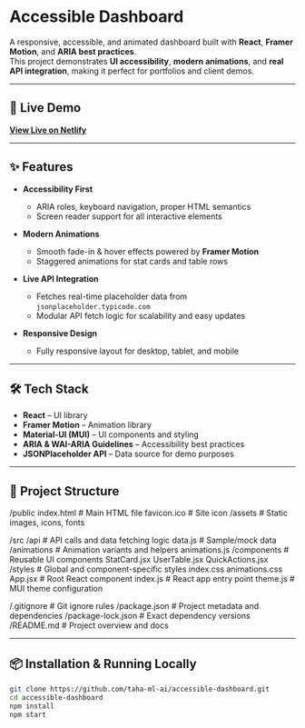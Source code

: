 # Accessible Dashboard

A responsive, accessible, and animated dashboard built with **React**, **Framer Motion**, and **ARIA best practices**.  
This project demonstrates **UI accessibility**, **modern animations**, and **real API integration**, making it perfect for portfolios and client demos.

---

## 🚀 Live Demo

[**View Live on Netlify**](https://creative-semolina-086301.netlify.app/)

---

## ✨ Features

- **Accessibility First**  
  - ARIA roles, keyboard navigation, proper HTML semantics  
  - Screen reader support for all interactive elements  

- **Modern Animations**  
  - Smooth fade-in & hover effects powered by **Framer Motion**  
  - Staggered animations for stat cards and table rows  

- **Live API Integration**  
  - Fetches real-time placeholder data from `jsonplaceholder.typicode.com`  
  - Modular API fetch logic for scalability and easy updates  

- **Responsive Design**  
  - Fully responsive layout for desktop, tablet, and mobile  

---

## 🛠 Tech Stack

- **React** – UI library  
- **Framer Motion** – Animation library  
- **Material-UI (MUI)** – UI components and styling  
- **ARIA & WAI-ARIA Guidelines** – Accessibility best practices  
- **JSONPlaceholder API** – Data source for demo purposes  

---

## 📂 Project Structure

/public
  index.html                 # Main HTML file
  favicon.ico                # Site icon
  /assets                    # Static images, icons, fonts

/src
  /api                       # API calls and data fetching logic
    data.js                  # Sample/mock data
  /animations                # Animation variants and helpers
    animations.js
  /components                # Reusable UI components
    StatCard.jsx
    UserTable.jsx
    QuickActions.jsx
  /styles                    # Global and component-specific styles
    index.css
    animations.css
  App.jsx                    # Root React component
  index.js                   # React app entry point
  theme.js                   # MUI theme configuration

/.gitignore                  # Git ignore rules
/package.json                # Project metadata and dependencies
/package-lock.json           # Exact dependency versions
/README.md                   # Project overview and docs



---

## 📦 Installation & Running Locally

```bash
git clone https://github.com/taha-ml-ai/accessible-dashboard.git
cd accessible-dashboard
npm install
npm start
